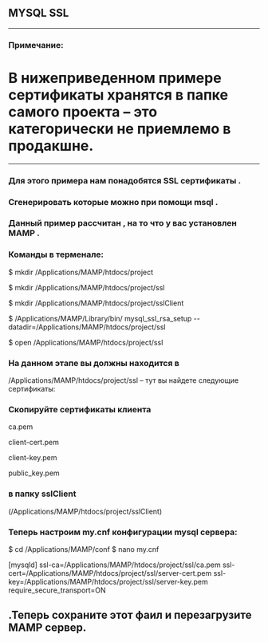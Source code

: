 
## MYSQL SSL


_____________________


### Примечание:

# В нижеприведенном примере сертификаты хранятся в папке самого проекта – это категорически не приемлемо в продакшне.


_________________

### Для этого примера нам понадобятся SSL сертификаты . 
### Сгенерировать которые можно при помощи msql .
### Данный пример рассчитан , на то что у вас установлен MAMP .
### Команды в терменале:


$ mkdir /Applications/MAMP/htdocs/project

$ mkdir /Applications/MAMP/htdocs/project/ssl

$ mkdir /Applications/MAMP/htdocs/project/sslClient


$ /Applications/MAMP/Library/bin/ mysql_ssl_rsa_setup --datadir=/Applications/MAMP/htdocs/project/ssl

$ open /Applications/MAMP/htdocs/project/ssl 



### На данном этапе вы должны находится в 

/Applications/MAMP/htdocs/project/ssl – тут вы найдете следующие сертификаты:


### Скопируйте сертификаты клиента

 ca.pem
 
 client-cert.pem
 
 client-key.pem
 
 public_key.pem
 
### в папку sslClient
 
 
(/Applications/MAMP/htdocs/project/sslClient) 


### Теперь настроим my.cnf конфигурации mysql сервера:

$ cd /Applications/MAMP/conf
$ nano my.cnf

[mysqld]
ssl-ca=/Applications/MAMP/htdocs/project/ssl/ca.pem
ssl-cert=/Applications/MAMP/htdocs/project/ssl/server-cert.pem
ssl-key=/Applications/MAMP/htdocs/project/ssl/server-key.pem
require_secure_transport=ON


## .Теперь сохраните этот фаил и перезагрузите MAMP сервер.

 


